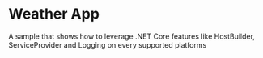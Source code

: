 # Weather App
A sample that shows how to leverage .NET Core features like HostBuilder, ServiceProvider and Logging on every supported platforms

